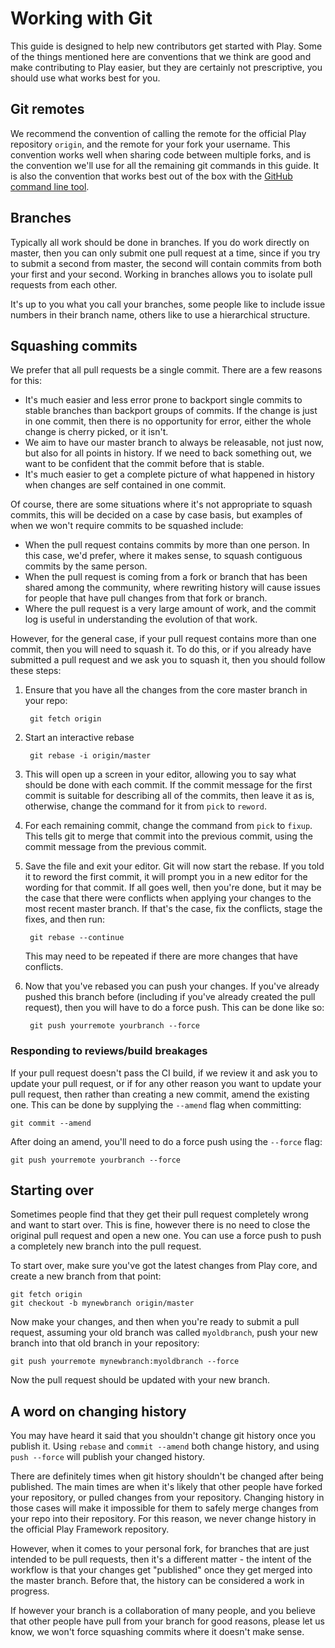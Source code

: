 <!--- Copyright (C) 2009-2020 Lightbend Inc. <https://www.lightbend.com> -->
# Working with Git

This guide is designed to help new contributors get started with Play.  Some of the things mentioned here are conventions that we think are good and make contributing to Play easier, but they are certainly not prescriptive, you should use what works best for you.

## Git remotes

We recommend the convention of calling the remote for the official Play repository `origin`, and the remote for your fork your username.  This convention works well when sharing code between multiple forks, and is the convention we'll use for all the remaining git commands in this guide.  It is also the convention that works best out of the box with the [GitHub command line tool](https://github.com/github/hub).

## Branches

Typically all work should be done in branches.  If you do work directly on master, then you can only submit one pull request at a time, since if you try to submit a second from master, the second will contain commits from both your first and your second.  Working in branches allows you to isolate pull requests from each other.

It's up to you what you call your branches, some people like to include issue numbers in their branch name, others like to use a hierarchical structure.

## Squashing commits

We prefer that all pull requests be a single commit.  There are a few reasons for this:

* It's much easier and less error prone to backport single commits to stable branches than backport groups of commits.  If the change is just in one commit, then there is no opportunity for error, either the whole change is cherry picked, or it isn't.
* We aim to have our master branch to always be releasable, not just now, but also for all points in history.  If we need to back something out, we want to be confident that the commit before that is stable.
* It's much easier to get a complete picture of what happened in history when changes are self contained in one commit.

Of course, there are some situations where it's not appropriate to squash commits, this will be decided on a case by case basis, but examples of when we won't require commits to be squashed include:

* When the pull request contains commits by more than one person.  In this case, we'd prefer, where it makes sense, to squash contiguous commits by the same person.
* When the pull request is coming from a fork or branch that has been shared among the community, where rewriting history will cause issues for people that have pull changes from that fork or branch.
* Where the pull request is a very large amount of work, and the commit log is useful in understanding the evolution of that work.

However, for the general case, if your pull request contains more than one commit, then you will need to squash it.  To do this, or if you already have submitted a pull request and we ask you to squash it, then you should follow these steps:

1. Ensure that you have all the changes from the core master branch in your repo:

        git fetch origin

2. Start an interactive rebase

        git rebase -i origin/master

3. This will open up a screen in your editor, allowing you to say what should be done with each commit.  If the commit message for the first commit is suitable for describing all of the commits, then leave it as is, otherwise, change the command for it from `pick` to `reword`.
4. For each remaining commit, change the command from `pick` to `fixup`.  This tells git to merge that commit into the previous commit, using the commit message from the previous commit.
5. Save the file and exit your editor.  Git will now start the rebase.  If you told it to reword the first commit, it will prompt you in a new editor for the wording for that commit.  If all goes well, then you're done, but it may be the case that there were conflicts when applying your changes to the most recent master branch.  If that's the case, fix the conflicts, stage the fixes, and then run:

        git rebase --continue

    This may need to be repeated if there are more changes that have conflicts.
6. Now that you've rebased you can push your changes.  If you've already pushed this branch before (including if you've already created the pull request), then you will have to do a force push.  This can be done like so:

        git push yourremote yourbranch --force

### Responding to reviews/build breakages

If your pull request doesn't pass the CI build, if we review it and ask you to update your pull request, or if for any other reason you want to update your pull request, then rather than creating a new commit, amend the existing one.  This can be done by supplying the `--amend` flag when committing:

    git commit --amend

After doing an amend, you'll need to do a force push using the `--force` flag:

    git push yourremote yourbranch --force

## Starting over

Sometimes people find that they get their pull request completely wrong and want to start over.  This is fine, however there is no need to close the original pull request and open a new one.  You can use a force push to push a completely new branch into the pull request.

To start over, make sure you've got the latest changes from Play core, and create a new branch from that point:

    git fetch origin
    git checkout -b mynewbranch origin/master

Now make your changes, and then when you're ready to submit a pull request, assuming your old branch was called `myoldbranch`, push your new branch into that old branch in your repository:

    git push yourremote mynewbranch:myoldbranch --force

Now the pull request should be updated with your new branch.

## A word on changing history

You may have heard it said that you shouldn't change git history once you publish it.  Using `rebase` and `commit --amend` both change history, and using `push --force` will publish your changed history.

There are definitely times when git history shouldn't be changed after being published.  The main times are when it's likely that other people have forked your repository, or pulled changes from your repository.  Changing history in those cases will make it impossible for them to safely merge changes from your repo into their repository.  For this reason, we never change history in the official Play Framework repository.

However, when it comes to your personal fork, for branches that are just intended to be pull requests, then it's a different matter - the intent of the workflow is that your changes get "published" once they get merged into the master branch.  Before that, the history can be considered a work in progress.

If however your branch is a collaboration of many people, and you believe that other people have pull from your branch for good reasons, please let us know, we won't force squashing commits where it doesn't make sense.
